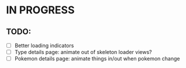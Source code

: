 # IN PROGRESS

## TODO:
- [ ] Better loading indicators 
- [ ] Type details page: animate out of skeleton loader views?
- [ ] Pokemon details page: animate things in/out when pokemon change
